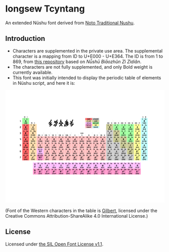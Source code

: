 # Iongsew Tcyntang
An extended Nüshu font derived from [Noto Traditional Nushu](https://github.com/notofonts/NotoTraditionalNushu).

## Introduction
- Characters are supplemented in the private use area. The supplemental character is a mapping from ID to U+E000 - U+E364. The ID is from 1 to 869, from [this repository](https://github.com/nushu-script/nsbzzzd) based on *Nǚshū Biāozhǔn Zì Zìdiǎn*.
- The characters are not fully supplemented, and only Bold weight is currently available.
- This font was initially intended to display the periodic table of elements in Nüshu script, and here it is:

![Periodic table of elements in Nüshu script](https://github.com/Honoka55/IongsewTcyntang/blob/main/res/table.png)

(Font of the Western characters in the table is [Gilbert](https://github.com/Fontself/TypeWithPride), licensed  under the Creative Commons Attribution-ShareAlike 4.0 International License.)

## License
Licensed under [the SIL Open Font License v1.1](https://github.com/Honoka55/IongsewTcyntang/blob/main/LICENSE).

